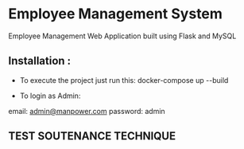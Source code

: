 # Employee Management System
Employee Management Web Application built using Flask and MySQL 


## Installation :
- To execute the project just run this:
docker-compose up --build

- To login as Admin:

email: admin@manpower.com
password: admin 


## TEST SOUTENANCE TECHNIQUE
 